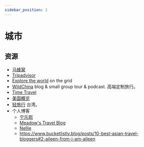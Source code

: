 ```yaml
---
sidebar_position: 1
---
```


# 城市

## 资源
* [马蜂窝](http://www.mafengwo.cn/?)
* [Tripadvisor](https://cn.tripadvisor.com/)
* [Explore the world](https://onthegrid.city/) on the grid
* [WildChina](https://wildchina.com/blog/) blog & small group tour & podcast. 高端定制旅行。
* [Time Travel](https://time.com/tag/travel/)
* [美国概览](https://share.america.gov/zh-hans/theme/theme-about-america-ch/)
* [轻旅行](https://travel.yam.com/) 台湾。
* 个人博客
  * [宁乐熙](https://ninglexi.com/)
  * [Meadow's Travel Blog](https://www.ftzy.net/)
  * [Nellie](https://www.wildjunket.com/)
  * https://www.bucketlistly.blog/posts/10-best-asian-travel-bloggers#2-aileen-from-i-am-aileen